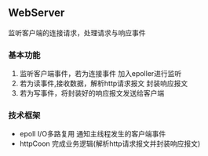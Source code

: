 ## WebServer

监听客户端的连接请求，处理请求与响应事件

### 基本功能

1. 监听客户端事件，若为连接事件 加入epoller进行监听
2. 若为读事件,接收数据，解析http请求报文 封装响应报文
3. 若为写事件，将封装好的响应报文发送给客户端

### 技术框架

- epoll I/O多路复用 通知主线程发生的客户端事件
- httpCoon  完成业务逻辑(解析http请求报文并封装响应报文)